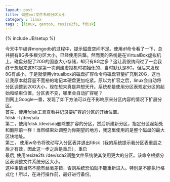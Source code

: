```yaml
---
layout: post
title: 调整ext文件系统分区大小
category : linux
tags : [linux, gentoo, resize2fs, fdisk]
---
```

{% include JB/setup %}

今天中午编译mongodb的过程中，提示磁盘空间不足。使用df命令看了一下，总共拥有8G多多根分区大小，已经使用告罄。然而我的系统是在VirtualBox虚拟机上，磁盘分配了20G的固态大小存储，却只有8G之多？这让我很纳闷过了一会我终于想起来这8G是第一次创建虚拟机时初始化的，当时默认是8G。但后来发现8G有点小，于是就使用virtualbox的磁盘扩容命令将磁盘容量扩充到20G，这也让我原本就容量不宽裕的笔记本硬盘更加吃紧。原以为扩容之后，linux会自动将分区调整到20G大小，现在想来真是异想天开。系统都是使用分区表规定分区的起始和结束位置，分区表不变，哪里会自动扩容呢？  
到网上Google一番，发现了如下方法可以在不影响原来分区内容的情况下扩展分区。  
首先，使用fdisk工具查看并记录要扩容的分区的开始位置。  
fdisk -l /dev/sda   
第二，使用fdisk /dev/sda删除要扩容的分区，然后新建新分区，指定分区起始处和删除前一样！当然结束处调整为你期望的地方，我这里使用的是整个磁盘的最大区块地址。  
第三， 使用w命令将改动写入分区表并退出fdisk（我的系统提示我分区表重启之后才有效，因此这一步之后是重启），重启     
最后, 使用resize2fs /dev/sda2调整文件系统使其使用更大的分区。该命令根据分区表调整文件系统分区大小。  
这种事情当然不能有丝毫差错，否则系统恐怕就不能重新进入。特别是不能执行格式化！所以，在进行操作前，最好进行备份。